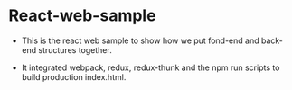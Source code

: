 # React-web-sample

  * This is the react web sample to show how we put fond-end and back-end structures together.

  * It integrated webpack, redux, redux-thunk and the npm run scripts to build production index.html.
